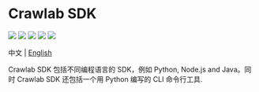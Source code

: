 # Crawlab SDK

![](https://img.shields.io/github/workflow/status/crawlab-team/crawlab-sdk/Upload%20Python%20Package?logo=github)
![](https://img.shields.io/github/v/release/crawlab-team/crawlab-sdk)
![](https://img.shields.io/pypi/dm/crawlab-sdk?logo=pypi&logoColor=yellow)
![](https://img.shields.io/npm/dm/crawlab-sdk?logo=npm)
![](https://img.shields.io/github/license/crawlab-team/crawlab-sdk)

中文 | [English](https://github.com/crawlab-team/crawlab-sdk)

Crawlab SDK 包括不同编程语言的 SDK，例如 Python, Node.js and Java。同时 Crawlab SDK 还包括一个用 Python 编写的 CLI 命令行工具. 

